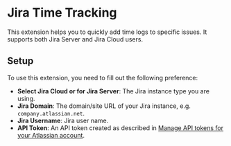 # Jira Time Tracking

This extension helps you to quickly add time logs to specific issues. It supports both Jira Server and Jira Cloud users.

## Setup

To use this extension, you need to fill out the following preference:

- **Select Jira Cloud or for Jira Server**: The Jira instance type you are using.
- **Jira Domain**: The domain/site URL of your Jira instance, e.g. `company.atlassian.net`.
- **Jira Username**: Jira user name.
- **API Token**: An API token created as described in [Manage API tokens for your Atlassian account](https://support.atlassian.com/atlassian-account/docs/manage-api-tokens-for-your-atlassian-account/).
